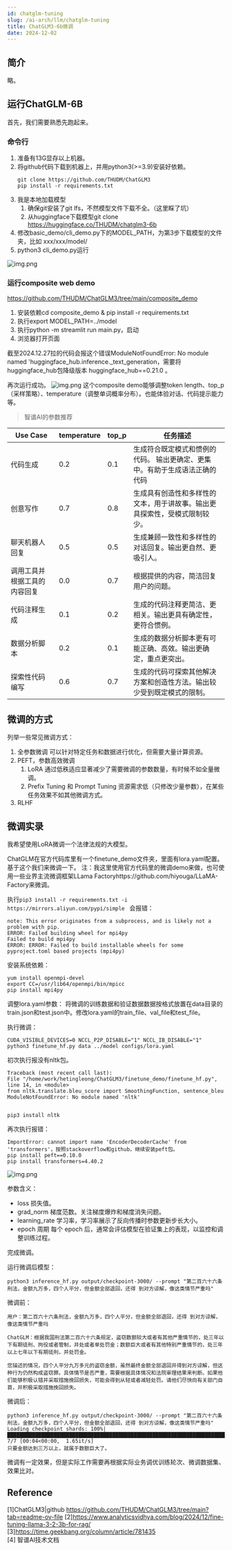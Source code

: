 ```yaml
---
id: chatglm-tuning
slug: /ai-arch/llm/chatglm-tuning
title: ChatGLM3-6b微调
date: 2024-12-02
---
```


## 简介
略。

## 运行ChatGLM-6B

首先，我们需要熟悉先跑起来。
### 命令行
1. 准备有13G显存以上机器。
2. 将github代码下载到机器上，并用python3(>=3.9)安装好依赖。
   ~~~~
   git clone https://github.com/THUDM/ChatGLM3
   pip install -r requirements.txt
   ~~~~
3. 我是本地加载模型
   1. 确保git安装了git lfs，不然模型文件下载不全。（这里睬了坑）
   2. 从huggingface下载模型git clone https://huggingface.co/THUDM/chatglm3-6b
4. 修改basic_demo/cli_demo.py下的MODEL_PATH，为第3步下载模型的文件夹，比如 xxx/xxx/model/
5. python3 cli_demo.py运行

![img.png](chatglm_run.png)

### 运行composite web demo
https://github.com/THUDM/ChatGLM3/tree/main/composite_demo
1. 安装依赖cd composite_demo & pip install -r requirements.txt
2. 执行export MODEL_PATH=../model
3. 执行python -m streamlit run main.py，启动
4. 浏览器打开页面

截至2024.12.27拉的代码会报这个错误ModuleNotFoundError: No module named 'huggingface_hub.inference._text_generation，需要将huggingface_hub包降级版本 huggingface_hub==0.21.0 。

再次运行成功。
![img.png](chatglm_composite_demo.png)
这个composite demo能够调整token length、top_p（采样策略）、temperature（调整单词概率分布）。也能体验对话、代码提示能力等。

> 智谱AI的参数推荐

| Use Case | temperature | top_p | 任务描述 |
|----|----|----|----|
| 代码生成 | 0.2 | 0.1 | 生成符合既定模式和惯例的代码。 输出更确定、更集中。有助于生成语法正确的代码 | 
| 创意写作 | 0.7 | 0.8 | 生成具有创造性和多样性的文本，用于讲故事。输出更具探索性，受模式限制较少。 | 
| 聊天机器人回复| 0.5| 0.5| 生成兼顾一致性和多样性的对话回复。输出更自然、更吸引人。|
| 调用工具并根据工具的内容回复| 0.0| 0.7| 根据提供的内容，简洁回复用户的问题。|
| 代码注释生成| 0.1| 0.2| 生成的代码注释更简洁、更相关。输出更具有确定性，更符合惯例。|
| 数据分析脚本| 0.2| 0.1| 生成的数据分析脚本更有可能正确、高效。输出更确定，重点更突出。|
| 探索性代码编写| 0.6| 0.7| 生成的代码可探索其他解决方案和创造性方法。输出较少受到既定模式的限制。|

## 微调的方式
列举一些常见微调方式：
1. 全参数微调  可以针对特定任务和数据进行优化，但需要大量计算资源。
2. PEFT，参数高效微调
   1. LoRA  通过低秩适应显著减少了需要微调的参数数量，有时候不如全量微调。
   2.  Prefix Tuning 和 Prompt Tuning 资源需求低（只修改少量参数），在某些任务效果不如其他微调方式。
3. RLHF

## 微调实录
我希望使用LoRA微调一个法律法规的大模型。

ChatGLM在官方代码库里有一个finetune_demo文件夹，里面有lora.yaml配置。基于这个我们来微调一下。
注：我这里使用官方代码里的微调demo来做，也可使用一些业界主流微调框架LLama Factoryhttps://github.com/hiyouga/LLaMA-Factory来微调。

执行`pip3 install -r requirements.txt -i https://mirrors.aliyun.com/pypi/simple `
会报错：
~~~
note: This error originates from a subprocess, and is likely not a problem with pip.
ERROR: Failed building wheel for mpi4py
Failed to build mpi4py
ERROR: ERROR: Failed to build installable wheels for some pyproject.toml based projects (mpi4py)
~~~
安装系统依赖：
~~~
yum install openmpi-devel
export CC=/usr/lib64/openmpi/bin/mpicc
pip install mpi4py
~~~

调整lora.yaml参数：
将微调的训练数据和验证数据数据按格式放置在data目录的train.json和test.json中。修改lora.yaml的train_file、val_file和test_file。

执行微调：
~~~
CUDA_VISIBLE_DEVICES=0 NCCL_P2P_DISABLE="1" NCCL_IB_DISABLE="1" python3 finetune_hf.py data ../model configs/lora.yaml
~~~

初次执行报没有nltk包。
~~~
Traceback (most recent call last):
File "/home/work/hetingleong/ChatGLM3/finetune_demo/finetune_hf.py", line 14, in <module>
from nltk.translate.bleu_score import SmoothingFunction, sentence_bleu
ModuleNotFoundError: No module named 'nltk'


pip3 install nltk
~~~   
再次执行报错：
~~~
ImportError: cannot import name 'EncoderDecoderCache' from 'transformers'，按照stackoverflow和github，继续安装peft包。
pip install peft==0.10.0
pip install transformers=4.40.2
~~~

![img.png](finetune.png)

参数含义：
- loss 损失值。
- grad_norm 梯度范数。关注梯度爆炸和梯度消失问题。
- learning_rate 学习率，学习率展示了反向传播时参数更新步长大小。
- epoch 周期 每个 epoch 后，通常会评估模型在验证集上的表现，以监控和调整训练过程。

完成微调。

运行微调后模型：
~~~
python3 inference_hf.py output/checkpoint-3000/ --prompt "第二百六十六条刑法，金额九万多，四个人平分，但金额全部退回，还得 到对方谅解，像这类情节严重吗"
~~~
微调前：
~~~~
用户：第二百六十六条刑法，金额九万多，四个人平分，但金额全部退回，还得 到对方谅解，像这类情节严重吗

ChatGLM：根据我国刑法第二百六十六条规定，盗窃数额较大或者有其他严重情节的，处三年以下有期徒刑、拘役或者管制，并处或者单处罚金；数额巨大或者有其他特别严重情节的，处三年以上七年以下有期徒刑，并处罚金。

您描述的情况，四个人平分九万多元的盗窃金额，虽然最终金额全部退回并得到对方谅解，但这种行为仍然构成盗窃罪。具体情节是否严重，需要根据具体情况和法院审理结果来判断。如果他们能够积极认错并采取措施挽回损失，可能会得到从轻或者减轻处罚。请他们尽快向有关部门自首，并积极采取措施挽回损失。
~~~~

微调后：
~~~~
python3 inference_hf.py output/checkpoint-3000/ --prompt "第二百六十六条刑法，金额九万多，四个人平分，但金额全部退回，还得 到对方谅解，像这类情节严重吗"
Loading checkpoint shards: 100%|███████████████████████████████████████████████████████████████████████████████████████████████████████████████████████████| 7/7 [00:04<00:00,  1.65it/s]
只要金额达到三万以上，就属于数额巨大了。
~~~~

微调有一定效果，但是实际工作需要再根据实际业务调优训练轮次、微调数据集、效果比对。


## Reference
[1]ChatGLM3|github https://github.com/THUDM/ChatGLM3/tree/main?tab=readme-ov-file
[2]https://www.analyticsvidhya.com/blog/2024/12/fine-tuning-llama-3-2-3b-for-rag/
[3]https://time.geekbang.org/column/article/781435  
[4] 智谱AI技术文档



